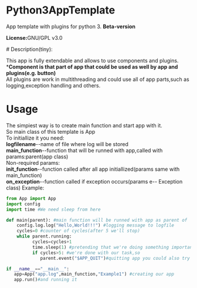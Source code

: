 # Python3AppTemplate
<p>
App template with plugins for python 3. <b>Beta-version</b>
</p>
<p>
<b>License:</b>GNU/GPL v3.0
</p>
# Description(tiny):
<p>
This app is fully extendable and allows to use components and plugins.<br>
*<b>Component is that part of app that could be used as well by app and plugins(e.g. button)</b><br>
All plugins are work in multithreading and could use all of app parts,such as logging,exception handling and others.

# Usage

The simpiest way is to create main function and start app with it.<br>
So main class of this template is App<br>
To initiallize it you need:<br>
<b>logfilename</b>--name of file where log will be stored<br>
<b>main_function</b>--function that will be runned with app,called with params:parent(app class)<br>
Non-required params:<br>
<b>init_function</b>--function called after all app initiallized(params same with main_function)<br>
<b>on_exception</b>--function called if exception occurs(params e-- Exception class)
Example:
```python
from App import App
import config
import time #We need sleep from here

def main(parent): #main function will be runned with app as parent of
    config.log.log("Hello,World!!!") #logging message to logfile
    cycles=0 #counter of cycles(after 5 we'll stop)
    while parent.running:
          cycles=cycles+1
          time.sleep(1) #pretending that we're doing something important
          if cycles>5: #we're done with our task,so
             parent.event("$APP_QUIT")#quitting app you could also try using parent.running=False(but I didn't check,and if you're using plugins it is strongly unrecommended.

if __name__=="__main__":
   app=App("app.log",main_function,"Example1") #creating our app
   app.run()#and running it
```    
